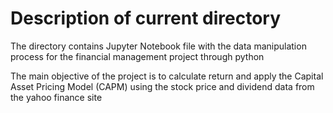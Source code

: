 # Description of current directory

The directory contains Jupyter Notebook file
with the data manipulation process for the financial management project through python

The main objective of the project is to calculate return 
and apply the Capital Asset Pricing Model (CAPM) using the stock price and dividend data from the yahoo finance site
